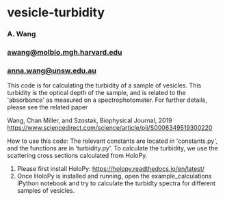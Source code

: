 # vesicle-turbidity
### A. Wang
### awang@molbio.mgh.harvard.edu
### anna.wang@unsw.edu.au

This code is for calculating the turbidity of a sample of vesicles. This turbidity is the
optical depth of the sample, and is related to the 'absorbance' as measured on a 
spectrophotometer. For further details, please see the related paper

Wang, Chan Miller, and Szostak, Biophysical Journal, 2019
https://www.sciencedirect.com/science/article/pii/S0006349519300220

How to use this code:
The relevant constants are located in 'constants.py', and the functions are in 'turbidity.py'.
To calculate the turbidity, we use the scattering cross sections calculated from HoloPy.

1. Please first install HoloPy:
   https://holopy.readthedocs.io/en/latest/
2. Once HoloPy is installed and running, open the example_calculations iPython notebook and try
   to calculate the turbidty spectra for different samples of vesicles.
